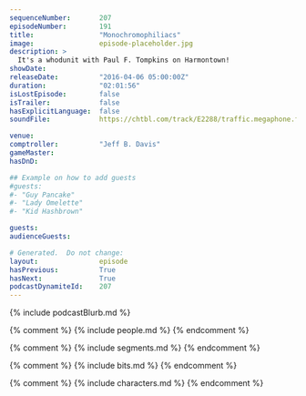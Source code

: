 ```yaml
---
sequenceNumber:       207
episodeNumber:        191
title:                "Monochromophiliacs"
image:                episode-placeholder.jpg
description: >
  It's a whodunit with Paul F. Tompkins on Harmontown!
showDate:             
releaseDate:          "2016-04-06 05:00:00Z"
duration:             "02:01:56"
isLostEpisode:        false
isTrailer:            false
hasExplicitLanguage:  false
soundFile:            https://chtbl.com/track/E2288/traffic.megaphone.fm/STA5103402031.mp3?updated=1560377659

venue:                
comptroller:          "Jeff B. Davis"
gameMaster:           
hasDnD:               

## Example on how to add guests
#guests:
#- "Guy Pancake"
#- "Lady Omelette"
#- "Kid Hashbrown"

guests:
audienceGuests:

# Generated.  Do not change:
layout:               episode
hasPrevious:          True
hasNext:              True
podcastDynamiteId:    207
---
```


{% include podcastBlurb.md %}

{% comment %}
{% include people.md %}
{% endcomment %}

{% comment %}
{% include segments.md %}
{% endcomment %}

{% comment %}
{% include bits.md %}
{% endcomment %}

{% comment %}
{% include characters.md %}
{% endcomment %}
